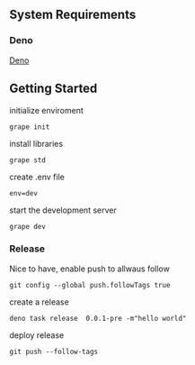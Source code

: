 

## System Requirements
### Deno
[Deno](https://deno.land/manual@v1.29.1/getting_started/installation)



## Getting Started

initialize enviroment
```
grape init
```

install libraries
```
grape std
```
create .env file 
```
env=dev
```
start the development server
```
grape dev
```

### Release

Nice to have, enable push to allwaus follow
```
git config --global push.followTags true
```

create a release
```
deno task release  0.0.1-pre -m"hello world"
```

deploy release
```
git push --follow-tags
```



